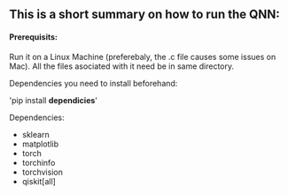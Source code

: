 ## This is a short summary on how to run the QNN: 

#### Prerequisits: 

Run it on a Linux Machine (preferebaly, the .c file causes some issues on Mac).
All the files asociated with it need be in same directory. 

Dependencies you need to install beforehand:

'pip install **dependicies**'

Dependencies: 

* sklearn
* matplotlib
* torch 
* torchinfo
* torchvision
* qiskit[all]
